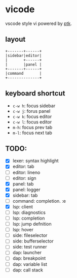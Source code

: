 # vicode
vscode style vi powered by [ptk](https://python-prompt-toolkit.readthedocs.io/en/master/index.html).

## layout

```
+-------+------+
|sidebar|editor|
|       +------+
|       |panel |
+-------+------+
|command       |
+--------------+
```

## keyboard shortcut

- `c-w h`: focus sidebar
- `c-w j`: forus panel
- `c-w k`: focus editor
- `c-w l`: focus editor
- `m-h`: focus prev tab
- `m-l`: focus next tab

## TODO:

* [x] lexer: syntax highlight
* [x] editor: tab
* [ ] editor: lineno
* [ ] editor: sign
* [x] panel: tab
* [x] panel: logger
* [x] sidebar: tab
* [ ] command: completion. :e
* [x] lsp: client
* [ ] lsp: diagnostics
* [ ] lsp: completion
* [ ] lsp: jump defnition
* [ ] lsp: hover
* [ ] side: fileselector
* [ ] side: bufferselector
* [ ] side: test runner
* [ ] dap: launcher
* [ ] dap: breakpoint
* [ ] dap: variable list
* [ ] dap: call stack

